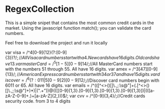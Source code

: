 RegexCollection
===============
This is a simple snipet that contains the most common credit cards in the market. Using the javascript function match();
you can validate the card numbers.

Feel free to download the project and run it locally

var visa = /^4[0-9]{12}(?:[0-9]{3})?$/;//All Visa card numbers start with a 4. New cards have 16 digits. Old cards have 13.
var masterCard = /^5[1-5][0-9]{14}$/;//All MasterCard numbers start with the numbers 51 through 55. All have 16 digits.
var amex = /^3[47][0-9]{13}$/;//American Express card numbers start with 34 or 37 and have 15 digits.
var discover = /^6(?:011|5[0-9]{2})[0-9]{12}$/;//Discover card numbers begin with 6011 or 65. All have 16 digits.
var emails =  /^(([^<>()[\]\\.,;:\s@\"]+(\.[^<>()[\]\\.,;:\s@\"]+)*)|(\".+\"))@((\[[0-9]{1,3}\.[0-9]{1,3}\.[0-9]{1,3}\.[0-9]{1,3}\])|(([a-zA-Z\-0-9]+\.)+[a-zA-Z]{2,}))$/;
var cvv = /^[0-9]{3,4}/;//Credit cards security code. from 3 to 4 digits
